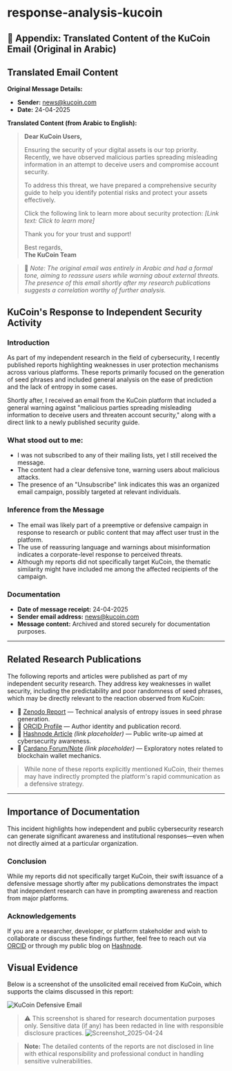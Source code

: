 # response-analysis-kucoin

## 📩 Appendix: Translated Content of the KuCoin Email (Original in Arabic)
## Translated Email Content

**Original Message Details:**
- **Sender:** news@kucoin.com  
- **Date:** 24-04-2025  

**Translated Content (from Arabic to English):**

> **Dear KuCoin Users,**  
>  
> Ensuring the security of your digital assets is our top priority. Recently, we have observed malicious parties spreading misleading information in an attempt to deceive users and compromise account security.  
>  
> To address this threat, we have prepared a comprehensive security guide to help you identify potential risks and protect your assets effectively.  
>  
> Click the following link to learn more about security protection: *[Link text: Click to learn more]*  
>  
> Thank you for your trust and support!  
>  
> Best regards,  
> **The KuCoin Team**

> 📝 *Note: The original email was entirely in Arabic and had a formal tone, aiming to reassure users while warning about external threats. The presence of this email shortly after my research publications suggests a correlation worthy of further analysis.*

## KuCoin's Response to Independent Security Activity

### Introduction

As part of my independent research in the field of cybersecurity, I recently published reports highlighting weaknesses in user protection mechanisms across various platforms. These reports primarily focused on the generation of seed phrases and included general analysis on the ease of prediction and the lack of entropy in some cases.

Shortly after, I received an email from the KuCoin platform that included a general warning against "malicious parties spreading misleading information to deceive users and threaten account security," along with a direct link to a newly published security guide.

### What stood out to me:

- I was not subscribed to any of their mailing lists, yet I still received the message.
- The content had a clear defensive tone, warning users about malicious attacks.
- The presence of an "Unsubscribe" link indicates this was an organized email campaign, possibly targeted at relevant individuals.

### Inference from the Message

- The email was likely part of a preemptive or defensive campaign in response to research or public content that may affect user trust in the platform.
- The use of reassuring language and warnings about misinformation indicates a corporate-level response to perceived threats.
- Although my reports did not specifically target KuCoin, the thematic similarity might have included me among the affected recipients of the campaign.

### Documentation

- **Date of message receipt:** 24-04-2025  
- **Sender email address:** news@kucoin.com  
- **Message content:** Archived and stored securely for documentation purposes.

---

## Related Research Publications

The following reports and articles were published as part of my independent security research. They address key weaknesses in wallet security, including the predictability and poor randomness of seed phrases, which may be directly relevant to the reaction observed from KuCoin:

- 🔗 [Zenodo Report](https://zenodo.org/records/15273116) — Technical analysis of entropy issues in seed phrase generation.
- 🔗 [ORCID Profile](https://orcid.org/0009-0008-1629-0002) — Author identity and publication record.
- 🔗 [Hashnode Article](https://okba-sec.hashnode.dev/statistical-weaknesses-in-bip39-seed-phrases-and-their-real-world-implications) *(link placeholder)* — Public write-up aimed at cybersecurity awareness.  
- 🔗 [Cardano Forum/Note](https://forum.cardano.org/t/potential-weakness-in-bip-39-mnemonic-entropy-distribution-across-multiple-languages/145337/6?u=okba_elkantara) *(link placeholder)* — Exploratory notes related to blockchain wallet mechanics.

> While none of these reports explicitly mentioned KuCoin, their themes may have indirectly prompted the platform's rapid communication as a defensive strategy.

---

## Importance of Documentation

This incident highlights how independent and public cybersecurity research can generate significant awareness and institutional responses—even when not directly aimed at a particular organization.

### Conclusion

While my reports did not specifically target KuCoin, their swift issuance of a defensive message shortly after my publications demonstrates the impact that independent research can have in prompting awareness and reaction from major platforms.

### Acknowledgements

If you are a researcher, developer, or platform stakeholder and wish to collaborate or discuss these findings further, feel free to reach out via [ORCID](https://orcid.org/0009-0008-1629-0002) or through my public blog on [Hashnode](https://okba-sec.hashnode.dev/).

## Visual Evidence

Below is a screenshot of the unsolicited email received from KuCoin, which supports the claims discussed in this report:

![KuCoin Defensive Email](assets/kucoin-email.png)


> ⚠️ This screenshot is shared for research documentation purposes only. Sensitive data (if any) has been redacted in line with responsible disclosure practices.
![Screenshot_2025-04-24](https://github.com/user-attachments/assets/3887b6e3-1653-4572-a338-b8ebbf32d1c9)


> **Note:** The detailed contents of the reports are not disclosed in line with ethical responsibility and professional conduct in handling sensitive vulnerabilities.
